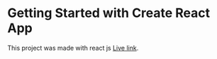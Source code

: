 # Getting Started with Create React App

This project was made with react js [Live link](https://eager-varahamihira-8b204d.netlify.app/).


